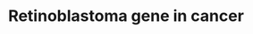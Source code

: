 ---
annotations:
- type: Pathway Ontology
  value: disease pathway
- type: Pathway Ontology
  value: cancer pathway
- type: Disease Ontology
  value: cancer
authors:
- JYoungren
- MaintBot
- Mkutmon
- Egonw
- Evelo
- Khanspers
- Lindarieswijk
- AlexanderPico
- Fehrhart
- Finterly
- Eweitz
description: Describes the role of retinoblastoma (RB) gene in cancer.  Proteins on
  this pathway have targeted assays available via the [https://assays.cancer.gov/available_assays?wp_id=WP2446
  CPTAC Assay Portal]
last-edited: 2021-05-08
organisms:
- Homo sapiens
redirect_from:
- /index.php/Pathway:WP2446
- /instance/WP2446
schema-jsonld:
- '@context': https://schema.org/
  '@id': https://wikipathways.github.io/pathways/WP2446.html
  '@type': Dataset
  creator:
    '@type': Organization
    name: WikiPathways
  description: Describes the role of retinoblastoma (RB) gene in cancer.  Proteins
    on this pathway have targeted assays available via the [https://assays.cancer.gov/available_assays?wp_id=WP2446
    CPTAC Assay Portal]
  keywords:
  - HDAC1
  - CDKN1B
  - G2/M transition of mitotic cell cycle
  - POLE
  - RRM1
  - CDT1
  - CDK6
  - CCNA2
  - CCNE1
  - SAP30
  - CCNB1
  - MIR21
  - RABIF
  - MIR29B2
  - MCM7
  - MAP kinase activity
  - MCM3
  - FANCG
  - E2F2
  - MYC
  - CDC45
  - TYMS
  - ANLN
  - cell cycle checkpoint
  - RBP1
  - CDK1
  - RBBP4
  - E2F1
  - histone H3-K9 methylation
  - M/G1 transition of mitotic cell cycle
  - CDC25B
  - H2AFZ
  - CCND1
  - TFDP1
  - mitotic spindle organization
  - CDC25A
  - RBBP7
  - RAF1
  - RFC4
  - FAF1
  - TOP2A
  - KIF4A
  - MIR29B1
  - DHFR
  - TFDP2
  - CCDC6
  - RB1
  - RPA2
  - DNMT1
  - SMC1A
  - CHEK1
  - CCNB2
  - PCNA
  - DCK
  - MSH6
  - PRKDC
  - TTK
  - SMARCA2
  - BARD1
  - DNA repair
  - MAPK13
  - MDM2
  - SMC3
  - PRMT2
  - HMGB2
  - mitotic cell cycle
  - SIN3A
  - DNA replication
  - ABL1
  - RFC3
  - PLK4
  - MCM4
  - CDK4
  - POLD3
  - DNA replication checkpoint
  - ZNF655
  - CDKN1A
  - SKP2
  - SMC2
  - POLA1
  - CCND3
  - JNK cascade
  - SUV39H1
  - NPAT
  - growth factor activity
  - G1/S transition of mitotic cell cycle
  - STMN1
  - POLE2
  - RRM2
  - DNA damage response, signal transduction  resulting in induction of apoptosis
  - regulation of cyclin-dependent protein kinase activity
  - ORC1
  - CDK2
  - RFC5
  - TP53
  - PRIM1
  - RPA1
  - MCM6
  - E2F3
  - HMGB1
  - WEE1
  - CDC7
  - HLTF
  - CCNE2
  - RPA3
  license: CC0
  name: Retinoblastoma gene in cancer
seo: CreativeWork
title: Retinoblastoma gene in cancer
wpid: WP2446
---